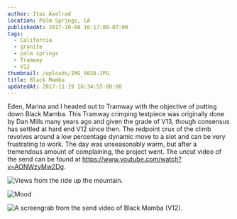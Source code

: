 ```yaml
---
author: Itai Axelrad
location: Palm Springs, CA
publishedAt: 2017-10-08 16:17:00-07:00
tags:
  - California
  - granite
  - palm springs
  - Tramway
  - V12
thumbnail: /uploads/IMG_5028.JPG
title: Black Mamba
updatedAt: 2017-11-19 16:34:55-08:00
---
```


Eden, Marina and I headed out to Tramway with the objective of putting down Black Mamba. This Tramway crimping testpiece was originally done by Dan Mills many years ago and given the grade of V13, though consensus has settled at hard end V12 since then. The redpoint crux of the climb revolves around a low percentage dynamic move to a slot and can be very frustrating to work. The day was unseasonably warm, but after a tremendous amount of complaining, the project went. The uncut video of the send can be found at <https://www.youtube.com/watch?v=AONWzyMw2Dg>.

![Views from the ride up the mountain.](/uploads/IMG_5028.JPG)

![Mood](/uploads/IMG_5062.JPG)

![A screengrab from the send video of Black Mamba (V12).](/uploads/IMG_5226.jpg)
